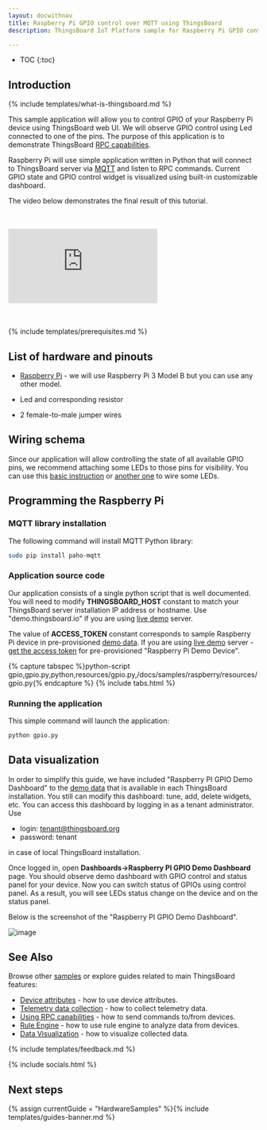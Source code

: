 ```yaml
---
layout: docwithnav
title: Raspberry Pi GPIO control over MQTT using ThingsBoard
description: ThingsBoard IoT Platform sample for Raspberry Pi GPIO control over MQTT

---
```


* TOC
{:toc}

## Introduction
{% include templates/what-is-thingsboard.md %}

This sample application will allow you to control GPIO of your Raspberry Pi device using ThingsBoard web UI. We will observe GPIO control using Led connected to one of the pins.
The purpose of this application is to demonstrate ThingsBoard [RPC capabilities](/docs/user-guide/rpc/).

Raspberry Pi will use simple application written in Python that will connect to ThingsBoard server via [MQTT](https://en.wikipedia.org/wiki/MQTT) and listen to RPC commands.
Current GPIO state and GPIO control widget is visualized using built-in customizable dashboard. 

The video below demonstrates the final result of this tutorial.

<br>
<br>
<div id="video">  
    <div id="video_wrapper">
        <iframe src="https://www.youtube.com/embed/SRnYjoS3M0Y" frameborder="0" allowfullscreen></iframe>
    </div>
</div>
<br>
<br>

{% include templates/prerequisites.md %}

## List of hardware and pinouts

 - [Raspberry Pi](https://en.wikipedia.org/wiki/Raspberry_Pi) - we will use Raspberry Pi 3 Model B but you can use any other model.
 
 - Led and corresponding resistor 

 - 2 female-to-male jumper wires

## Wiring schema

 Since our application will allow controlling the state of all available GPIO pins, we recommend attaching some LEDs to those pins for visibility.
 You can use this [basic instruction](https://www.raspberrypi.com/documentation/usage/gpio/) or [another one](https://projects.drogon.net/raspberry-pi/gpio-examples/tux-crossing/gpio-examples-1-a-single-led/) to wire some LEDs.

## Programming the Raspberry Pi

### MQTT library installation

The following command will install MQTT Python library:

```bash
sudo pip install paho-mqtt
```

### Application source code

Our application consists of a single python script that is well documented. 
You will need to modify **THINGSBOARD_HOST** constant to match your ThingsBoard server installation IP address or hostname.
Use "demo.thingsboard.io" if you are using [live demo](https://demo.thingsboard.io/) server.

The value of **ACCESS_TOKEN** constant corresponds to sample Raspberry Pi device in pre-provisioned [demo data](/docs/samples/demo-account/#tenant-devices).
If you are using [live demo](https://demo.thingsboard.io/) server - [get the access token](/docs/user-guide/ui/devices/#manage-device-credentials) for pre-provisioned "Raspberry Pi Demo Device".

{% capture tabspec %}python-script
gpio,gpio.py,python,resources/gpio.py,/docs/samples/raspberry/resources/gpio.py{% endcapture %}
{% include tabs.html %}

### Running the application

This simple command will launch the application:

```bash
python gpio.py
```

## Data visualization

In order to simplify this guide, we have included "Raspberry PI GPIO Demo Dashboard" to the [demo data](/docs/samples/demo-account/#dashboards) that is available in each ThingsBoard installation. 
You still can modify this dashboard: tune, add, delete widgets, etc.
You can access this dashboard by logging in as a tenant administrator. Use

 - login: tenant@thingsboard.org
 - password: tenant
 
in case of local ThingsBoard installation.
 
Once logged in, open **Dashboards->Raspberry PI GPIO Demo Dashboard** page. You should observe demo dashboard with GPIO control and status panel for your device. 
Now you can switch status of GPIOs using control panel. As a result, you will see LEDs status change on the device and on the status panel.

Below is the screenshot of the "Raspberry PI GPIO Demo Dashboard".  

 ![image](https://img.thingsboard.io/samples/raspberry/gpio/dashboard.png)
 
## See Also

Browse other [samples](/docs/samples) or explore guides related to main ThingsBoard features:

 - [Device attributes](/docs/user-guide/attributes/) - how to use device attributes.
 - [Telemetry data collection](/docs/user-guide/telemetry/) - how to collect telemetry data.
 - [Using RPC capabilities](/docs/user-guide/rpc/) - how to send commands to/from devices.
 - [Rule Engine](/docs/user-guide/rule-engine/) - how to use rule engine to analyze data from devices.
 - [Data Visualization](/docs/user-guide/visualization/) - how to visualize collected data.
 
{% include templates/feedback.md %}
  
{% include socials.html %}

## Next steps

{% assign currentGuide = "HardwareSamples" %}{% include templates/guides-banner.md %}

